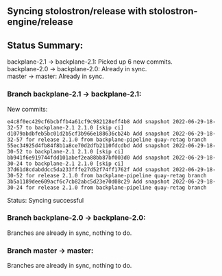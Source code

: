 ## Syncing stolostron/release with stolostron-engine/release

## Status Summary:

backplane-2.1 -> backplane-2.1: Picked up 6 new commits.  
backplane-2.0 -> backplane-2.0: Already in sync.  
master -> master: Already in sync.  

### Branch backplane-2.1 -> backplane-2.1:

New commits:

```
e4c8f0ec429cf6bcbffb4a61cf9c982128eff4b8 Add snapshot 2022-06-29-18-32-57 to backplane-2.1 2.1.0 [skip ci]
d1079abdbfeb5bc01d2b5cf3b966e188636cb24b Add snapshot 2022-06-29-18-32-57 for release 2.1.0 from backplane-pipeline quay-retag branch
55ec34925d4fb84f8b1a8ce70d2dfb2110fdcdbd Add snapshot 2022-06-29-18-30-52 to backplane-2.1 2.1.0 [skip ci]
bb941f6e919744fdd101abef2ea88bb87bf003d0 Add snapshot 2022-06-29-18-30-24 to backplane-2.1 2.1.0 [skip ci]
37d61d8cdabddcc5da233fffe27d52f74ff1762f Add snapshot 2022-06-29-18-30-52 for release 2.1.0 from backplane-pipeline quay-retag branch
3b5a1189dee609acf6c7cb82abc5d23e70d08c29 Add snapshot 2022-06-29-18-30-24 for release 2.1.0 from backplane-pipeline quay-retag branch
```

Status: Syncing successful

### Branch backplane-2.0 -> backplane-2.0:

Branches are already in sync, nothing to do.

### Branch master -> master:

Branches are already in sync, nothing to do.
